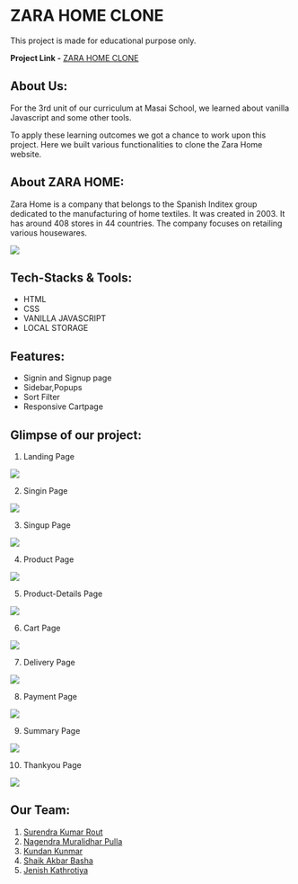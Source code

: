 # ZARA HOME CLONE  

This project is made for educational purpose only.

**Project Link -** [ZARA HOME CLONE](https://zarahome-ww-clone.netlify.app/)

## About Us:

For the 3rd unit of our curriculum at Masai School, we learned about vanilla Javascript and some other tools.

To apply these learning outcomes we got a chance to work upon this project. Here we built various functionalities to clone the Zara Home website.  

## About ZARA HOME: 

Zara Home is a company that belongs to the Spanish Inditex group dedicated to the manufacturing of home textiles. It was created in 2003. It has around 408 stores in 44 countries. The company focuses on retailing various housewares.

<img src="Readme_images/zara_main.png">

## Tech-Stacks & Tools:

* HTML
* CSS
* VANILLA JAVASCRIPT
* LOCAL STORAGE

## Features:
 
* Signin and Signup page
* Sidebar,Popups
* Sort Filter
* Responsive Cartpage

## Glimpse of our project:

1. Landing Page

<img src="Readme_images/zara_home.png">

2. Singin Page

<img src="Readme_images/zara_login.png">

3. Singup Page

<img src="Readme_images/zara_signup.png">

4. Product Page

<img src="Readme_images/zara_product.png">

5. Product-Details Page

<img src="Readme_images/zara_details.png">

6. Cart Page

<img src="Readme_images/zara_cart.png">

7. Delivery Page

<img src="Readme_images/zara_delivery.png">

8. Payment Page 

<img src="Readme_images/zara_payment.png">

9. Summary Page 

<img src="Readme_images/zara_summary.png">

10. Thankyou Page 

<img src="Readme_images/zara_thank.png">


## Our Team:

  1. [Surendra Kumar Rout](https://github.com/SurendraKumarRout)
  2. [Nagendra Muralidhar Pulla](https://github.com/nag-murali) 
  3. [Kundan Kunmar ](https://github.com/vaibhav123-dev) 
  4. [Shaik Akbar Basha](https://github.com/mujhusain) 
  5. [Jenish Kathrotiya](https://github.com/JKAD02) 
  
  
